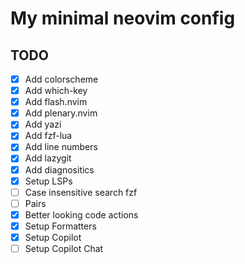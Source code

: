 # My minimal neovim config

## TODO
- [x] Add colorscheme
- [x] Add which-key
- [x] Add flash.nvim
- [x] Add plenary.nvim
- [x] Add yazi
- [x] Add fzf-lua
- [x] Add line numbers
- [x] Add lazygit
- [x] Add diagnositics
- [x] Setup LSPs
- [ ] Case insensitive search fzf
- [ ] Pairs
- [x] Better looking code actions
- [x] Setup Formatters
- [x] Setup Copilot
- [ ] Setup Copilot Chat
